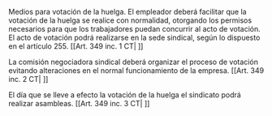 Medios para votación de la huelga. El empleador deberá facilitar que la votación de la huelga se realice con normalidad, otorgando los permisos necesarios para que los trabajadores puedan concurrir al acto de votación. El acto de votación podrá realizarse en la sede sindical, según lo dispuesto en el artículo 255. [[Art. 349 inc. 1 CT| ]]

La comisión negociadora sindical deberá organizar el proceso de votación evitando alteraciones en el normal funcionamiento de la empresa. [[Art. 349 inc. 2 CT| ]]

El día que se lleve a efecto la votación de la huelga el sindicato podrá realizar asambleas. [[Art. 349 inc. 3 CT| ]]